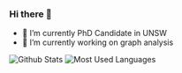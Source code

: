 ### Hi there 👋
- 🔭 I’m currently PhD Candidate in UNSW
- 🌱 I’m currently working on graph analysis

<!--
**ShunyangLi/ShunyangLi** is a ✨ _special_ ✨ repository because its `README.md` (this file) appears on your GitHub profile.

Here are some ideas to get you started:

- 🔭 I’m currently working on ...
- 🌱 I’m currently learning ...
- 👯 I’m looking to collaborate on ...
- 🤔 I’m looking for help with ...
- 💬 Ask me about ...
- 📫 How to reach me: ...
- 😄 Pronouns: ...
- ⚡ Fun fact: ...
-->

![Github Stats](https://github-readme-stats.vercel.app/api?username=ShunyangLi&show_icons=true&theme=dark&count_private=true)
![Most Used Languages](https://github-readme-stats.vercel.app/api/top-langs/?username=ShunyangLi&theme=dark&layout=compact)

